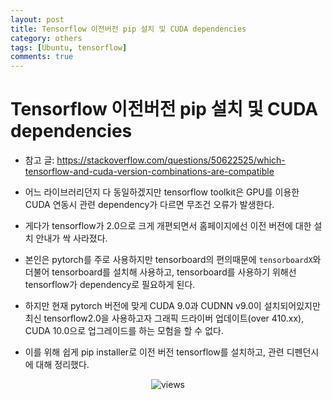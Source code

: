 ```yaml
---
layout: post
title: Tensorflow 이전버전 pip 설치 및 CUDA dependencies
category: others
tags: [Ubuntu, tensorflow]
comments: true
---
```


# Tensorflow 이전버전 pip 설치 및 CUDA dependencies
- 참고 글: https://stackoverflow.com/questions/50622525/which-tensorflow-and-cuda-version-combinations-are-compatible

- 어느 라이브러리던지 다 동일하겠지만 tensorflow toolkit은 GPU를 이용한 CUDA 연동시 관련 dependency가 다르면 무조건 오류가 발생한다.
- 게다가 tensorflow가 2.0으로 크게 개편되면서 홈페이지에선 이전 버전에 대한 설치 안내가 싹 사라졌다.
- 본인은 pytorch를 주로 사용하지만 tensorboard의 편의때문에 `tensorboardX`와 더불어 tensorboard를 설치해 사용하고, tensorboard를 사용하기 위해선 tensorflow가 dependency로 필요하게 된다.
- 하지만 현재 pytorch 버전에 맞게 CUDA 9.0과 CUDNN v9.0이 설치되어있지만 최신 tensorflow2.0을 사용하고자 그래픽 드라이버 업데이트(over 410.xx), CUDA 10.0으로 업그레이드를 하는 모험을 할 수 없다.
- 이를 위해 쉽게 pip installer로 이전 버전 tensorflow를 설치하고, 관련 디펜던시에 대해 정리했다.

<center>
<figure>
<img src="/assets/post_img/others/2019-05-10-ex_tensorflows/fig1.PNG" alt="views">
<figcaption></figcaption>
</figure>
</center>
